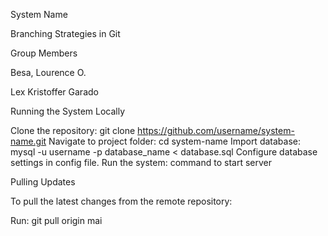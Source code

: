System Name

Branching Strategies in Git

Group Members

Besa, Lourence O.

Lex Kristoffer Garado

Running the System Locally

Clone the repository: git clone https://github.com/username/system-name.git
Navigate to project folder: cd system-name
Import database: mysql -u username -p database_name < database.sql
Configure database settings in config file.
Run the system: command to start server



Pulling Updates

To pull the latest changes from the remote repository:

Run: git pull origin mai
